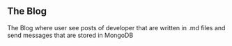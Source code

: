 ## The Blog 
The Blog where user see posts of developer that are written in .md files and send messages that are stored in MongoDB